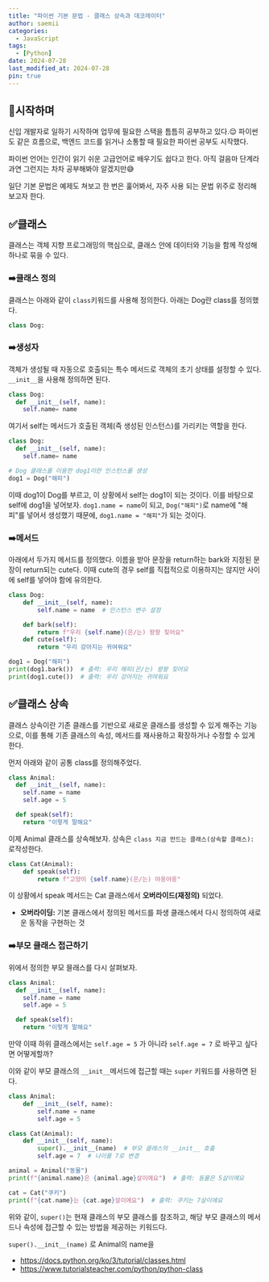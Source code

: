 ```yaml
---
title: "파이썬 기본 문법 - 클래스 상속과 데코레이터"
author: saemii
categories:
  - JavaScript
tags:
  - [Python]
date: 2024-07-28
last_modified_at: 2024-07-28
pin: true
---
```


## 📌시작하며

신입 개발자로 일하기 시작하며 업무에 필요한 스택을 틈틈히 공부하고 있다.😌 파이썬도 같은 흐름으로, 백엔드 코드를 읽거나 소통할 때 필요한 파이썬 공부도 시작했다.

파이썬 언어는 인간이 읽기 쉬운 고급언어로 배우기도 쉽다고 한다. 아직 걸음마 단계라 과연 그런지는 차차 공부해봐야 알겠지만😅

일단 기본 문법은 예제도 쳐보고 한 번은 훑어봐서, 자주 사용 되는 문법 위주로 정리해보고자 한다.

## ✅클래스

클래스는 객체 지향 프로그래밍의 핵심으로, 클래스 안에 데이터와 기능을 함께 작성해 하나로 묶을 수 있다.

### ➡️클래스 정의

클래스는 아래와 같이 `class`키워드를 사용해 정의한다.
아래는 Dog란 class를 정의했다.

```python
class Dog:
```

### ➡️생성자

객체가 생성될 때 자동으로 호출되는 특수 메서드로 객체의 초기 상태를 설정할 수 있다. `__init__`을 사용해 정의하면 된다.

```python
class Dog:
  def __init__(self, name):
    self.name= name
```

여기서 self는 메서드가 호출된 객체(즉 생성된 인스턴스)를 가리키는 역할을 한다.

```python
class Dog:
  def __init__(self, name):
    self.name= name

# Dog 클래스를 이용한 dog1이란 인스턴스를 생성
dog1 = Dog("해피")
```

이때 dog1이 Dog를 부르고, 이 상황에서 self는 dog1이 되는 것이다. 이를 바탕으로 self에 dog1을 넣어보자. `dog1.name = name`이 되고, `Dog("해피")`로 name에 "해피"를 넣어서 생성했기 때문에, `dog1.name = "해피"`가 되는 것이다.

### ➡️메서드

아래에서 두가지 메서드를 정의했다. 이름을 받아 문장을 return하는 bark와 지정된 문장이 return되는 cute다. 이때 cute의 경우 self를 직접적으로 이용하지는 않지만 사이에 self를 넣어야 함에 유의한다.

```python
class Dog:
    def __init__(self, name):
        self.name = name  # 인스턴스 변수 설정

    def bark(self):
        return f"우리 {self.name}(은/는) 왕왕 짖어요"
    def cute(self):
        return "우리 강아지는 귀여워요"

dog1 = Dog("해피")
print(dog1.bark())  # 출력: 우리 해피(은/는) 왕왕 짖어요
print(dog1.cute())  # 출력: 우리 강아지는 귀여워요
```

## ✅클래스 상속

클래스 상속이란 기존 클래스를 기반으로 새로운 클래스를 생성할 수 있게 해주는 기능으로, 이를 통해 기존 클래스의 속성, 메서드를 재사용하고 확장하거나 수정할 수 있게 한다.

먼저 아래와 같이 공통 class를 정의해주었다.

```python
class Animal:
  def __init__(self, name):
    self.name = name
    self.age = 5

  def speak(self):
    return "이렇게 말해요"
```

이제 Animal 클래스를 상속해보자.
상속은 `class 지금 만드는 클래스(상속할 클래스):` 로작성한다.

```python
class Cat(Animal):
    def speak(self):
        return f"고양이 {self.name}(은/는) 야옹야옹"
```

이 상황에서 speak 메서드는 Cat 클래스에서 **오버라이드(재정의)** 되었다.

- **오버라이딩:** 기본 클래스에서 정의된 메서드를 파생 클래스에서 다시 정의하여 새로운 동작을 구현하는 것

### ➡️부모 클래스 접근하기

위에서 정의한 부모 믈래스를 다시 살펴보자.

```python
class Animal:
  def __init__(self, name):
    self.name = name
    self.age = 5

  def speak(self):
    return "이렇게 말해요"
```

만약 이때 하위 클래스에서는 `self.age = 5` 가 아니라 `self.age = 7` 로 바꾸고 싶다면 어떻게할까?

이와 같이 부모 클래스의 `__init__`메서드에 접근할 때는 `super` 키워드를 사용하면 된다.

```python
class Animal:
    def __init__(self, name):
        self.name = name
        self.age = 5

class Cat(Animal):
    def __init__(self, name):
        super().__init__(name)  # 부모 클래스의 __init__ 호출
        self.age = 7  # 나이를 7로 변경

animal = Animal("동물")
print(f"{animal.name}은 {animal.age}살이에요")  # 출력: 동물은 5살이에요

cat = Cat("쿠키")
print(f"{cat.name}는 {cat.age}살이에요")  # 출력: 쿠키는 7살이에요

```

위와 같이, `super()`는 현재 클래스의 부모 클래스를 참조하고, 해당 부모 클래스의 메서드나 속성에 접근할 수 있는 방법을 제공하는 키워드다.

`super().__init__(name)` 로 Animal의 name을

- <https://docs.python.org/ko/3/tutorial/classes.html>
- <https://www.tutorialsteacher.com/python/python-class>
